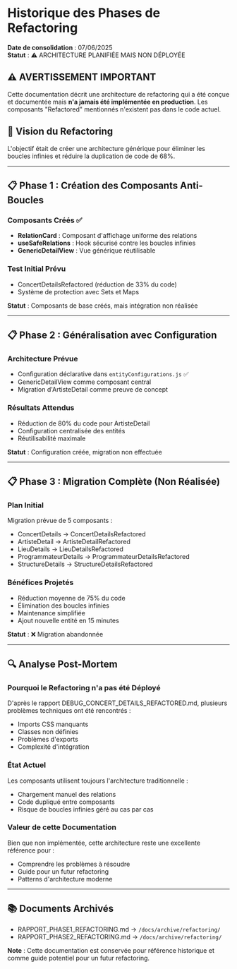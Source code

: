 # Historique des Phases de Refactoring
**Date de consolidation** : 07/06/2025  
**Statut** : ⚠️ ARCHITECTURE PLANIFIÉE MAIS NON DÉPLOYÉE

## ⚠️ AVERTISSEMENT IMPORTANT

Cette documentation décrit une architecture de refactoring qui a été conçue et documentée mais **n'a jamais été implémentée en production**. Les composants "Refactored" mentionnés n'existent pas dans le code actuel.

## 🎯 Vision du Refactoring

L'objectif était de créer une architecture générique pour éliminer les boucles infinies et réduire la duplication de code de 68%.

---

## 📋 Phase 1 : Création des Composants Anti-Boucles

### Composants Créés ✅
- **RelationCard** : Composant d'affichage uniforme des relations
- **useSafeRelations** : Hook sécurisé contre les boucles infinies
- **GenericDetailView** : Vue générique réutilisable

### Test Initial Prévu
- ConcertDetailsRefactored (réduction de 33% du code)
- Système de protection avec Sets et Maps

**Statut** : Composants de base créés, mais intégration non réalisée

---

## 📋 Phase 2 : Généralisation avec Configuration

### Architecture Prévue
- Configuration déclarative dans `entityConfigurations.js` ✅
- GenericDetailView comme composant central
- Migration d'ArtisteDetail comme preuve de concept

### Résultats Attendus
- Réduction de 80% du code pour ArtisteDetail
- Configuration centralisée des entités
- Réutilisabilité maximale

**Statut** : Configuration créée, migration non effectuée

---

## 📋 Phase 3 : Migration Complète (Non Réalisée)

### Plan Initial
Migration prévue de 5 composants :
- ConcertDetails → ConcertDetailsRefactored
- ArtisteDetail → ArtisteDetailRefactored  
- LieuDetails → LieuDetailsRefactored
- ProgrammateurDetails → ProgrammateurDetailsRefactored
- StructureDetails → StructureDetailsRefactored

### Bénéfices Projetés
- Réduction moyenne de 75% du code
- Élimination des boucles infinies
- Maintenance simplifiée
- Ajout nouvelle entité en 15 minutes

**Statut** : ❌ Migration abandonnée

---

## 🔍 Analyse Post-Mortem

### Pourquoi le Refactoring n'a pas été Déployé

D'après le rapport DEBUG_CONCERT_DETAILS_REFACTORED.md, plusieurs problèmes techniques ont été rencontrés :
- Imports CSS manquants
- Classes non définies
- Problèmes d'exports
- Complexité d'intégration

### État Actuel

Les composants utilisent toujours l'architecture traditionnelle :
- Chargement manuel des relations
- Code dupliqué entre composants
- Risque de boucles infinies géré au cas par cas

### Valeur de cette Documentation

Bien que non implémentée, cette architecture reste une excellente référence pour :
- Comprendre les problèmes à résoudre
- Guide pour un futur refactoring
- Patterns d'architecture moderne

---

## 📚 Documents Archivés

- RAPPORT_PHASE1_REFACTORING.md → `/docs/archive/refactoring/`
- RAPPORT_PHASE2_REFACTORING.md → `/docs/archive/refactoring/`

**Note** : Cette documentation est conservée pour référence historique et comme guide potentiel pour un futur refactoring.